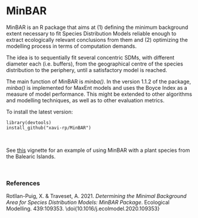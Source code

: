 # MinBAR

MinBAR is an R package that aims at (1) defining the minimum background extent necessary to fit Species Distribution Models reliable enough to extract ecologically relevant conclusions from them and (2) optimizing the modelling process in terms of computation demands.

The idea is to sequentially fit several concentric SDMs, with different diameter each (i.e. buffers), from the geographical centre of the species distribution to the periphery, until a satisfactory model is reached.

The main function of MinBAR is *minba()*. In the version 1.1.2 of the package, *minba()* is implemented for MaxEnt models and uses the Boyce Index as a measure of model performance. This might be extended to other algorithms and modelling techniques, as well as to other evaluation metrics.

To install the latest version:
```
library(devtools)
install_github("xavi-rp/MinBAR")
```
&nbsp;

See [this](https://cran.r-project.org/package=MinBAR/vignettes/Example_MinBAR_Balearics.html) vignette for an example of using MinBAR with a plant species from the Balearic Islands.

&nbsp;



### References

Rotllan-Puig, X. & Traveset, A. 2021. *Determining the Minimal Background Area for Species Distribution Models: MinBAR Package*. Ecological Modelling. 439:109353. \doi{10.1016/j.ecolmodel.2020.109353}
